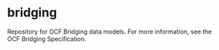# bridging
Repository for OCF Bridging data models.  For more information, see the OCF Bridging Specification.
